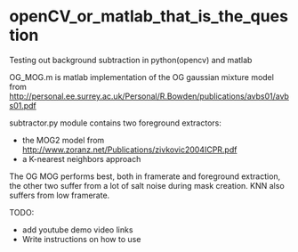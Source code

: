 # openCV_or_matlab_that_is_the_question

Testing out background subtraction in python(opencv) and matlab

OG_MOG.m is matlab implementation of the OG gaussian mixture model from http://personal.ee.surrey.ac.uk/Personal/R.Bowden/publications/avbs01/avbs01.pdf

subtractor.py module contains two foreground extractors:
  - the MOG2 model from http://www.zoranz.net/Publications/zivkovic2004ICPR.pdf
  - a K-nearest neighbors approach
  
The OG MOG performs best, both in framerate and foreground extraction, the other two suffer from a lot of salt noise during mask creation.
KNN also suffers from low framerate.

TODO:
  - add youtube demo video links
  - Write instructions on how to use
